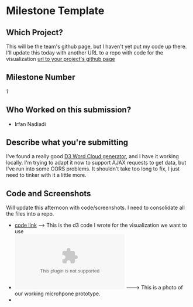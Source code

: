 # Milestone Template

## Which Project?
This will be the team's github page, but I haven't yet put my code up there. I'll update this today with another URL to a repo with code for the visualization
[url to your project's github page](https://github.com/LoganBates/TeamKickass)

## Milestone Number
1

## Who Worked on this submission?
* Irfan Nadiadi

## Describe what you're submitting
I've found a really good [D3 Word Cloud generator](https://github.com/jasondavies/d3-cloud), and I have it working locally. I'm trying to adapt it now to support AJAX requests to get data, but I've run into some CORS problems. It shouldn't take too long to fix, I just need to tinker with it a little more.

## Code and Screenshots
Will update this afternoon with code/screenshots. I need to consolidate all the files into a repo.

* [code link](www.code.org) --> This is the d3 code I wrote for the visualization we want to use
* ![screenshot](www.example.com) ---> This is a photo of our working microhpone prototype.
* 

